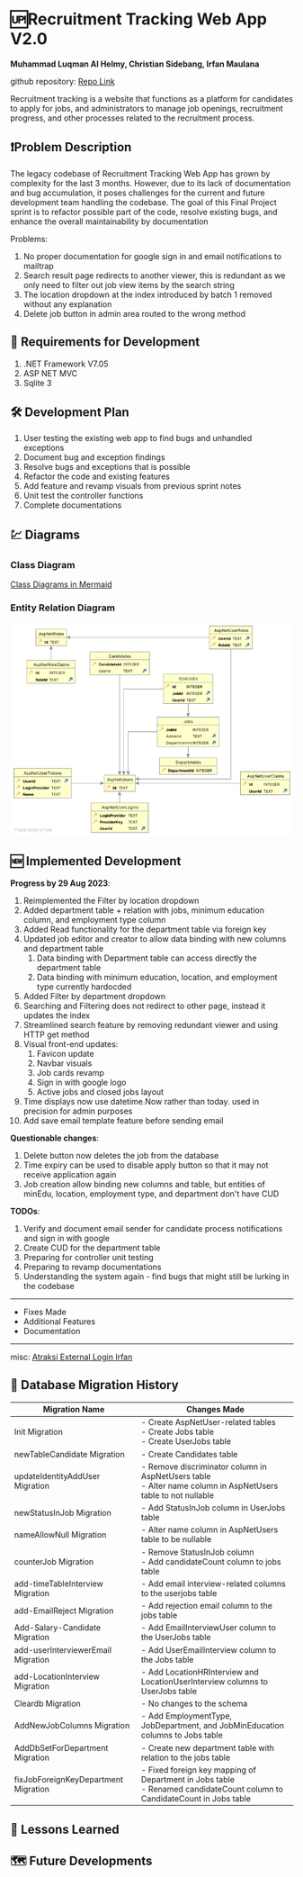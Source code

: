 # 🆙Recruitment Tracking Web App V2.0

**Muhammad Luqman Al Helmy, Christian Sidebang, Irfan Maulana**

github repository: [Repo Link](https://github.com/LuqmanAH/RecruitmentTracingBeta-v2.0.git)

Recruitment tracking is a website that functions as a platform for candidates to apply for jobs, and administrators to manage job openings, recruitment progress, and other processes related to the recruitment process.

## ❗Problem Description

The legacy codebase of Recruitment Tracking Web App has grown by complexity for the last 3 months. However, due to its lack of documentation and bug accumulation, it poses challenges for the current and future development team handling the codebase. The goal of this Final Project sprint is to refactor possible part of the code, resolve existing bugs, and enhance the overall maintainability by documentation 

Problems: 

1. No proper documentation for google sign in and email notifications to mailtrap
2. Search result page redirects to another viewer, this is redundant as we only need to filter out job view items by the search string
3. The location dropdown at the index introduced by batch 1 removed without any explanation
4. Delete job button in admin area routed to the wrong method

## 🧰 Requirements for Development

1. .NET Framework V7.05
2. ASP NET MVC
3. Sqlite 3

## 🛠️ Development Plan

1. User testing the existing web app to find bugs and unhandled exceptions
2. Document bug and exception findings
3. Resolve bugs and exceptions that is possible
4. Refactor the code and existing features
5. Add feature and revamp visuals from previous sprint notes
6. Unit test the controller functions
7. Complete documentations

## 💹 Diagrams

### Class Diagram

[Class Diagrams in Mermaid](https://docs.google.com/document/d/1SWoWXPN_ZKA0H7u5-50r8lTSvk4WbBm-y9lCUg4CMHQ/edit)
  
### Entity Relation Diagram
![ERD](img/DB%20ERD%2029-08.png)

## 🆕 Implemented Development

**Progress by 29 Aug 2023**:
1. Reimplemented the Filter by location dropdown
2. Added department table + relation with jobs, minimum education column, and employment type column
3. Added Read functionality for the department table via foreign key
4. Updated job editor and creator to allow data binding with new columns and department table
   1. Data binding with Department table can access directly the department table 
   2. Data binding with minimum education, location, and employment type currently hardocded
5. Added Filter by department dropdown
6. Searching and Filtering does not redirect to other page, instead it updates the index
7. Streamlined search feature by removing redundant viewer and using HTTP get method
8. Visual front-end updates:
   1. Favicon update
   2. Navbar visuals
   3. Job cards revamp
   4. Sign in with google logo
   5. Active jobs and closed jobs layout
9. Time displays now use datetime.Now rather than today. used in precision for admin purposes
10. Add save email template feature before sending email

**Questionable changes**:

1. Delete button now deletes the job from the database
2. Time expiry can be used to disable apply button so that it may not receive application again
3. Job creation allow binding new columns and table, but entities of minEdu, location, employment type, and department don't have CUD

**TODOs**:
1. Verify and document email sender for candidate process notifications and sign in with google 
2. Create CUD for the department table
3. Preparing for controller unit testing
4. Preparing to revamp documentations
5. Understanding the system again - find bugs that might still be lurking in the codebase

---

- Fixes Made
- Additional Features
- Documentation

---
misc: [Atraksi External Login Irfan](https://docs.google.com/document/d/1O_cJ7Jlt2DglXoV95CP2br87FQUwX6WlrM-fefjaQlw/edit#heading=h.clqjupxiz03w)

## 💾 Database Migration History

| Migration Name          | Changes Made                                                                                                                                                                                        |
|-------------------------|-----------------------------------------------------------------------------------------------------------------------------------------------------------------------------------------------------|
| Init Migration          | - Create AspNetUser-related tables<br>- Create Jobs table<br>- Create UserJobs table                                                                                                               |
| newTableCandidate Migration | - Create Candidates table                                                                                                                                             |
| updateIdentityAddUser Migration | - Remove discriminator column in AspNetUsers table<br>- Alter name column in AspNetUsers table to not nullable                                                               |
| newStatusInJob Migration | - Add StatusInJob column in UserJobs table                                                                                                                      |
| nameAllowNull Migration | - Alter name column in AspNetUsers table to be nullable                                                                                           |
| counterJob Migration    | - Remove StatusInJob column<br>- Add candidateCount column to jobs table                                                                                           |
| add-timeTableInterview Migration | - Add email interview-related columns to the userjobs table                                                                            |
| add-EmailReject Migration | - Add rejection email column to the jobs table                                                                                                              |
| Add-Salary-Candidate Migration | - Add EmailInterviewUser column to the UserJobs table                                                                                       |
| add-userInterviewerEmail Migration | - Add UserEmailInterview column to the Jobs table                                                                                 |
| add-LocationInterview Migration | - Add LocationHRInterview and LocationUserInterview columns to UserJobs table                                          |
| Cleardb Migration       | - No changes to the schema                                                                                                                                         |
| AddNewJobColumns Migration | - Add EmploymentType, JobDepartment, and JobMinEducation columns to Jobs table                                                             |
| AddDbSetForDepartment Migration | - Create new department table with relation to the jobs table                                                          |
| fixJobForeignKeyDepartment Migration | - Fixed foreign key mapping of Department in Jobs table<br>- Renamed candidateCount column to CandidateCount in Jobs table |

## 📖 Lessons Learned

## 🗺️  Future Developments